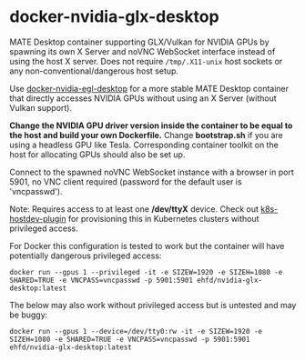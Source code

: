 # docker-nvidia-glx-desktop

MATE Desktop container supporting GLX/Vulkan for NVIDIA GPUs by spawning its own X Server and noVNC WebSocket interface instead of using the host X server. Does not require `/tmp/.X11-unix` host sockets or any non-conventional/dangerous host setup.

Use [docker-nvidia-egl-desktop](https://github.com/ehfd/docker-nvidia-egl-desktop) for a more stable MATE Desktop container that directly accesses NVIDIA GPUs without using an X Server (without Vulkan support).

**Change the NVIDIA GPU driver version inside the container to be equal to the host and build your own Dockerfile.** Change **bootstrap.sh** if you are using a headless GPU like Tesla. Corresponding container toolkit on the host for allocating GPUs should also be set up.

Connect to the spawned noVNC WebSocket instance with a browser in port 5901, no VNC client required (password for the default user is 'vncpasswd').

Note: Requires access to at least one **/dev/ttyX** device. Check out [k8s-hostdev-plugin](https://github.com/bluebeach/k8s-hostdev-plugin) for provisioning this in Kubernetes clusters without privileged access.

For Docker this configuration is tested to work but the container will have potentially dangerous privileged access:

```
docker run --gpus 1 --privileged -it -e SIZEW=1920 -e SIZEH=1080 -e SHARED=TRUE -e VNCPASS=vncpasswd -p 5901:5901 ehfd/nvidia-glx-desktop:latest
```

The below may also work without privileged access but is untested and may be buggy:

```
docker run --gpus 1 --device=/dev/tty0:rw -it -e SIZEW=1920 -e SIZEH=1080 -e SHARED=TRUE -e VNCPASS=vncpasswd -p 5901:5901 ehfd/nvidia-glx-desktop:latest
```
